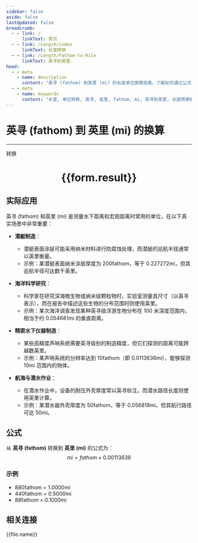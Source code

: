 ```yaml
---
sidebar: false
aside: false
lastUpdated: false
breadcrumb:
  - - link: /
      linkText: 首页
  - - link: /Length/index
      linkText: 长度转换
  - - link: /Length/Fathom-to-Mile
      linkText: 英寻到英里
head:
  - - meta
    - name: description
      content: "英寻 (fathom) 到英里 (mi) 的长度单位换算指南。了解如何通过公式 mi = fathom × 0.00113636 转换为英里。"
  - - meta
    - name: keywords
      content: "长度, 单位转换, 英寻, 英里, fathom, mi, 英寻到英里, 长度转换指南"
---
```

# 英寻 (fathom) 到 英里 (mi) 的换算
---
<script setup>
import { onMounted, reactive, inject, ref } from 'vue'
import { NButton, NForm, NFormItem, NInput, NInputNumber, NSelect, NCard, useMessage,NGrid ,NGi } from 'naive-ui'
import { defineClientComponent } from 'vitepress'
import { Length } from '../../files';

const convert = inject('convert')

const form = reactive({
  number: null,
  result: '',
})

const convertHandler = () => {
  if (form.number !== null && !isNaN(form.number)) {
    const convertedValue = parseFloat(form.number) * 0.00113636
    form.result = `${form.number}fathom = ${convertedValue.toFixed(6)}mi`
  } else {
    form.result = '请输入有效的数值。'
  }
}
</script>

<n-form size="large" :model="form">
  <n-form-item label="英寻 (fathom)">
    <n-input-number v-model:value="form.number" placeholder="输入英寻" style="width: 100%" />
  </n-form-item>
  <n-form-item>
    <n-button type="primary" @click="convertHandler" block>转换</n-button>
  </n-form-item>
</n-form>

<n-card  embedded :bordered="false" hoverable>
  <div  style="text-align:center">
    <h1>{{form.result}}</h1>
  </div>
</n-card>

## 实际应用

英寻 (fathom) 和英里 (mi) 是测量水下距离和宏观距离时常用的单位，在以下真实场景中非常重要：

- **潜艇制造**：
  - 潜艇表面涂层可能采用纳米材料进行防腐蚀处理，而潜艇的巡航半径通常以英里衡量。
  - 示例：某潜艇表面纳米涂层厚度为 200fathom，等于 0.227272mi，但其巡航半径可达数千英里。

- **海洋科学研究**：
  - 科学家在研究深海微生物或纳米级颗粒物时，实验室测量其尺寸（以英寻表示），而在报告中描述这些生物的分布范围时则使用英里。
  - 示例：某次海洋调查发现某种英寻级浮游生物分布在 100 米深度范围内，相当于约 0.054681mi 的垂直距离。

- **精密水下仪器制造**：
  - 某些高精度声呐系统需要英寻级别的制造精度，但它们探测的距离可能跨越数英里。
  - 示例：某声呐系统的分辨率达到 10fathom（即 0.0113636mi），能够探测 10mi 范围内的物体。

- **航海与潜水作业**：
  - 在潜水作业中，设备的耐压外壳厚度常以英寻标注，而潜水路径长度则使用英里计算。
  - 示例：某潜水器外壳厚度为 50fathom，等于 0.056818mi，但其航行路径可达 50mi。

## 公式

从 **英寻 (fathom)** 转换到 **英里 (mi)** 的公式为：
$$ mi = fathom \times 0.00113636 $$

### 示例
- 880fathom = 1.0000mi
- 440fathom = 0.5000mi
- 88fathom = 0.1000mi

## 相关连接
<n-grid x-gap="12" :cols="4">
  <n-gi v-for="(file, index) in Length" :key="index">
    <n-button
      text
      tag="a"
      :href="file.path"
      type="primary"
    >
      {{file.name}}
    </n-button>
  </n-gi>
</n-grid>